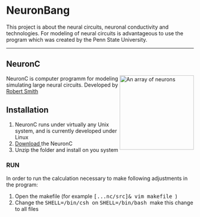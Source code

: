 # NeuronBang
This project is about the neural circuits, neuronal conductivity and technologies.
For modeling of neural circuits is advantageous to use the program which was created by the Penn State University.
<div> <hr> </div>

<h2> NeuronC </h2>
<p>
<img style="-webkit-user-select: none; cursor: zoom-in;" src="http://retina.anatomy.upenn.edu/~rob/spike_gen.png" alt="An array of neurons" title="NeuronC program" align="right" data-canonical-src="http://retina.anatomy.upenn.edu/~rob/spike_gen.png" style="max-width:10%;" width="199" height="199">

NeuronC is computer programm for modeling simulating large neural circuits.
Developed by <a href="http://retina.anatomy.upenn.edu/~rob/"> Robert Smith </a>
</p>

<h2> Installation </h2>

1. NeuronC runs under virtually any Unix system, and is currently developed under Linux
2. <a href="http://vrc.med.upenn.edu/files/nc.tgz"> Download </a> the NeuronC
3. Unzip the folder and install on you system



<h3> RUN </h3>

<p>In order to run the calculation necessary to make following adjustments in the program:</p>
<ol>
<li> Open the makefile (for example <kbd> [...nc/src]& vim makefile </kbd> ) </li> 
<li> Change the <kbd> SHELL=/bin/csh </kbd> on <kbd> SHELL=/bin/bash </kbd> make this change to all files </li>

</ol>
